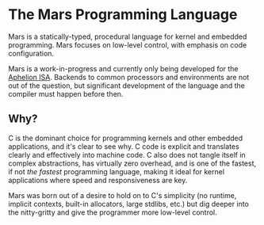 # The Mars Programming Language

Mars is a statically-typed, procedural language for kernel and embedded programming. 
Mars focuses on low-level control, with emphasis on code configuration.

Mars is a work-in-progress and currently only being developed for the [Aphelion ISA](https://github.com/orbit-systems/aphelion). Backends to common processors and environments are not out of the question, but significant development of the language and the compiler must happen before then.

## Why?

C is the dominant choice for programming kernels and other embedded applications, and it's clear to see why. C code is explicit and translates clearly and effectively into machine code. C also does not tangle itself in complex abstractions, has virtually zero overhead, and is one of the fastest, if not *the fastest* programming language, making it ideal for kernel applications where speed and responsiveness are key.

Mars was born out of a desire to hold on to C's simplicity (no runtime, implicit contexts, built-in allocators, large stdlibs, etc.) but dig deeper into the nitty-gritty and give the programmer more low-level control.
